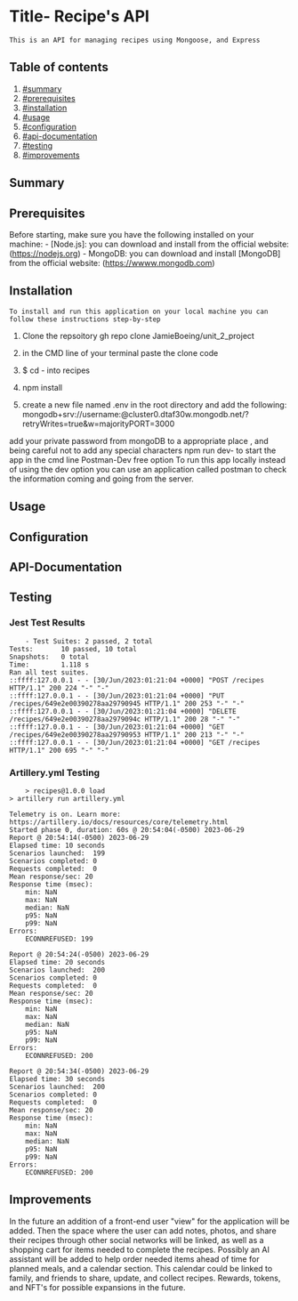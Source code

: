 # Title- Recipe's API 
    This is an API for managing recipes using Mongoose, and Express

## Table of contents
1. [#summary](#summary)
2. [#prerequisites](#prerequisites)
3. [#installation](#installation)
4. [#usage](#usage)
5. [#configuration](#usage)
6. [#api-documentation](#api-documentation)
7. [#testing](#testing)
8. [#improvements](#improvements)

## Summary 


## Prerequisites 
Before starting, make sure you have the following installed on your machine: 
    - [Node.js]: you can download and install from the official website: (https://nodejs.org)
    - MongoDB: you can download and install [MongoDB] from the official website: (https://wwww.mongodb.com)

## Installation 
    To install and run this application on your local machine you can follow these instructions step-by-step

1. Clone the repsoitory
        gh repo clone JamieBoeing/unit_2_project

2. in the CMD line of your terminal paste the clone code
3.  $ cd - into recipes
4. npm install 
4. create a new file named .env in the root directory and add the following:    
    mongodb+srv://username:<password>@cluster0.dtaf30w.mongodb.net/?retryWrites=true&w=majorityPORT=3000

 add your private password from mongoDB to a appropriate place <password>, and being careful not to add any special characters
 npm run dev- to start the app in the cmd line
 Postman-Dev free option
 To run this app locally instead of using the dev option you can use an application called postman to check the information coming and going from the server.
 
## Usage
## Configuration
## API-Documentation


## Testing
### Jest Test Results
        - Test Suites: 2 passed, 2 total
    Tests:       10 passed, 10 total
    Snapshots:   0 total
    Time:        1.118 s
    Ran all test suites.
    ::ffff:127.0.0.1 - - [30/Jun/2023:01:21:04 +0000] "POST /recipes HTTP/1.1" 200 224 "-" "-"
    ::ffff:127.0.0.1 - - [30/Jun/2023:01:21:04 +0000] "PUT /recipes/649e2e00390278aa29790945 HTTP/1.1" 200 253 "-" "-"
    ::ffff:127.0.0.1 - - [30/Jun/2023:01:21:04 +0000] "DELETE /recipes/649e2e00390278aa2979094c HTTP/1.1" 200 28 "-" "-"
    ::ffff:127.0.0.1 - - [30/Jun/2023:01:21:04 +0000] "GET /recipes/649e2e00390278aa29790953 HTTP/1.1" 200 213 "-" "-"
    ::ffff:127.0.0.1 - - [30/Jun/2023:01:21:04 +0000] "GET /recipes HTTP/1.1" 200 695 "-" "-"



### Artillery.yml Testing 
        > recipes@1.0.0 load
    > artillery run artillery.yml

    Telemetry is on. Learn more: https://artillery.io/docs/resources/core/telemetry.html
    Started phase 0, duration: 60s @ 20:54:04(-0500) 2023-06-29
    Report @ 20:54:14(-0500) 2023-06-29
    Elapsed time: 10 seconds
    Scenarios launched:  199
    Scenarios completed: 0
    Requests completed:  0
    Mean response/sec: 20
    Response time (msec):
        min: NaN
        max: NaN
        median: NaN
        p95: NaN
        p99: NaN
    Errors:
        ECONNREFUSED: 199

    Report @ 20:54:24(-0500) 2023-06-29
    Elapsed time: 20 seconds
    Scenarios launched:  200
    Scenarios completed: 0
    Requests completed:  0
    Mean response/sec: 20
    Response time (msec):
        min: NaN
        max: NaN
        median: NaN
        p95: NaN
        p99: NaN
    Errors:
        ECONNREFUSED: 200

    Report @ 20:54:34(-0500) 2023-06-29
    Elapsed time: 30 seconds
    Scenarios launched:  200
    Scenarios completed: 0
    Requests completed:  0
    Mean response/sec: 20
    Response time (msec):
        min: NaN
        max: NaN
        median: NaN
        p95: NaN
        p99: NaN
    Errors:
        ECONNREFUSED: 200

 
## Improvements 
 In the future an addition of a front-end user "view" for the application will be added. Then the space where the user can add notes, photos, and share their recipes through other social networks will be linked, as well as a shopping cart for items needed to complete the recipes. Possibly an AI assistant will be added to help order needed items ahead of time for planned meals, and a calendar section. This calendar could be linked to family, and friends to share, update, and collect recipes. Rewards, tokens, and NFT's for possible expansions in the future. 